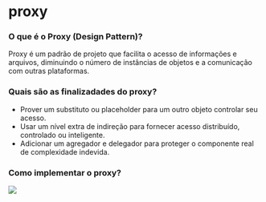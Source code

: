 # proxy
<h3>O que é o Proxy (Design Pattern)?</h3>
<p>
  Proxy é um padrão de projeto que facilita o acesso de informações e arquivos, diminuindo o número de instâncias de objetos e a comunicação com outras plataformas.  
</p>

<h3>Quais são as finalizadades do proxy?</h3>
<ul>
  <li>Prover um substituto ou placeholder para um outro objeto controlar seu acesso.</li>
  <li>Usar um nível extra de indireção para fornecer acesso distribuído, controlado ou inteligente.</li>
  <li>Adicionar um agregador e delegador para proteger o componente real de complexidade indevida.</li>
</ul>

<h3>Como implementar o proxy?</h3>
<img src=“https://upload.wikimedia.org/wikipedia/commons/b/bc/Proxy.png”>
